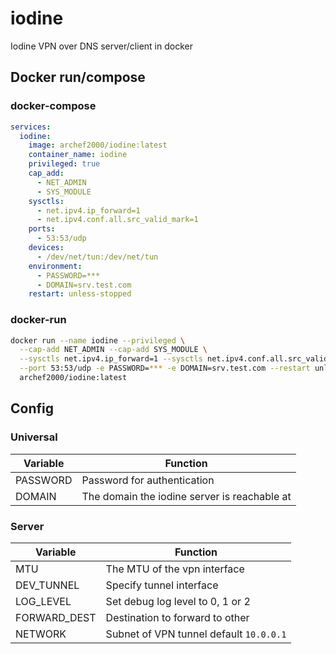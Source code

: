 # iodine
Iodine VPN over DNS server/client in docker
## Docker run/compose
### docker-compose
```yaml
services:
  iodine:
    image: archef2000/iodine:latest
    container_name: iodine
    privileged: true
    cap_add:
      - NET_ADMIN
      - SYS_MODULE
    sysctls:
      - net.ipv4.ip_forward=1
      - net.ipv4.conf.all.src_valid_mark=1
    ports:
      - 53:53/udp
    devices:
      - /dev/net/tun:/dev/net/tun
    environment:
      - PASSWORD=***
      - DOMAIN=srv.test.com
    restart: unless-stopped
```
### docker-run
```bash
docker run --name iodine --privileged \
  --cap-add NET_ADMIN --cap-add SYS_MODULE \
  --sysctls net.ipv4.ip_forward=1 --sysctls net.ipv4.conf.all.src_valid_mark=1 \
  --port 53:53/udp -e PASSWORD=*** -e DOMAIN=srv.test.com --restart unless-stopped \
  archef2000/iodine:latest
```

## Config
### Universal
| Variable | Function |
| -------- | -------- |
| PASSWORD | Password for authentication |
| DOMAIN | The domain the iodine server is reachable at |

### Server
| Variable | Function |
| -------- | -------- |
| MTU | The MTU of the vpn interface |
| DEV_TUNNEL | Specify tunnel interface |
| LOG_LEVEL | Set debug log level to 0, 1 or 2 |
| FORWARD_DEST | Destination to forward to other |
| NETWORK | Subnet of VPN tunnel default `10.0.0.1` |

